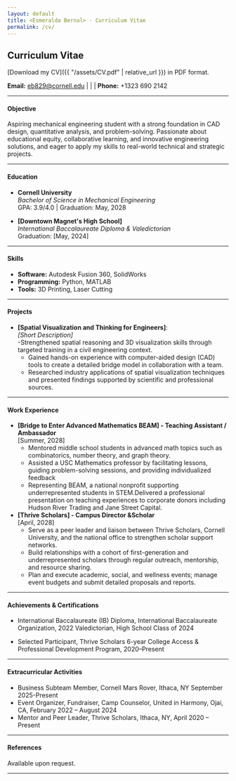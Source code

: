 ```yaml
---
layout: default
title: <Esmeralda Bernal> - Curriculum Vitae
permalink: /cv/
---
```

## Curriculum Vitae

[Download my CV]({{ "/assets/CV.pdf" | relative_url }}) in PDF format.


**Email:** [eb829@cornell.edu](mailto:eb829@cornell.edu) | | | **Phone:** +1323 690 2142

---

#### Objective
Aspiring mechanical engineering student with a strong foundation in CAD design, quantitative analysis, and problem-solving. Passionate about educational equity, collaborative learning, and innovative engineering solutions, and eager to apply my skills to real-world technical and strategic projects.

---

#### Education
- **Cornell University**  
  *Bachelor of Science in Mechanical Engineering*  
  GPA: 3.9/4.0 | Graduation: May, 2028

- **[Downtown Magnet's High School]**  
  *International Baccalaureate Diploma & Valedictorian*  
  Graduation: [May, 2024]

---

#### Skills
- **Software:** Autodesk Fusion 360, SolidWorks 
- **Programming:** Python, MATLAB  
- **Tools:** 3D Printing, Laser Cutting  

---

#### Projects
- **[Spatial Visualization and Thinking for Engineers]**:  
  *[Short Description]*  
  -Strengthened spatial reasoning and 3D visualization skills through targeted training in a civil engineering context.  
  - Gained hands-on experience with computer-aided design (CAD) tools to create a detailed bridge model in collaboration with a team.
  - Researched industry applications of spatial visualization techniques and presented findings supported by scientific and professional sources.



---

#### Work Experience
- **[Bridge to Enter Advanced Mathematics BEAM] - Teaching Assistant / Ambassador**  
  [Summer, 2028]  
  - Mentored middle school students in advanced math topics such as combinatorics, number theory, and graph theory.
  - Assisted a USC Mathematics professor by facilitating lessons, guiding problem-solving sessions, and providing individualized feedback 
  - Representing BEAM, a national nonprofit supporting underrepresented students in STEM.Delivered a professional presentation on teaching experiences to corporate donors including Hudson River Trading and Jane Street Capital.  
- **[Thrive Scholars] - Campus Director &Scholar**  
  [April, 2028]  
  - Serve as a peer leader and liaison between Thrive Scholars, Cornell University, and the national office to strengthen scholar support networks.
  - Build relationships with a cohort of first-generation and underrepresented scholars through regular outreach, mentorship, and resource sharing.
  - Plan and execute academic, social, and wellness events; manage event budgets and submit detailed proposals and reports.
---

#### Achievements & Certifications
- International Baccalaureate (IB) Diploma, International Baccalaureate Organization, 2022
Valedictorian, High School Class of 2024

- Selected Participant, Thrive Scholars 6-year College Access & Professional Development Program, 2020–Present

---

#### Extracurricular Activities
- Business Subteam Member, Cornell Mars Rover, Ithaca, NY September 2025-Present  
- Event Organizer, Fundraiser, Camp Counselor, United in Harmony, Ojai, CA, February 2022 – August 2024
- Mentor and Peer Leader, Thrive Scholars, Ithaca, NY, April 2020 – Present

---

#### References
Available upon request.

---
